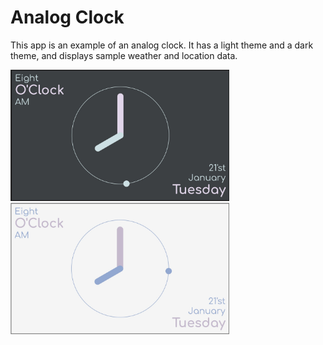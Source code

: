# Analog Clock

This app is an example of an analog clock.
It has a light theme and a dark theme, and displays sample weather and location data.

<img src='analog_dark.jpg' width='350'>

<img src='analog_light.jpg' width='350'>
